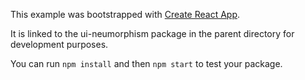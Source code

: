 This example was bootstrapped with [Create React App](https://github.com/facebook/create-react-app).

It is linked to the ui-neumorphism package in the parent directory for development purposes.

You can run `npm install` and then `npm start` to test your package.
